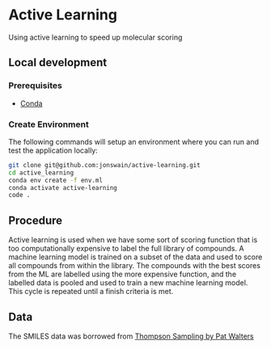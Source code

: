 # Active Learning

Using active learning to speed up molecular scoring

## Local development

### Prerequisites

- [Conda](https://docs.conda.io/projects/conda/en/latest/user-guide/install/download.html)

### Create Environment

The following commands will setup an environment where you can run and test the application locally:

```bash
git clone git@github.com:jonswain/active-learning.git
cd active_learning
conda env create -f env.ml
conda activate active-learning
code .
```

## Procedure

Active learning is used when we have some sort of scoring function that is too computationally expensive to label the full library of compounds. A machine learning model is trained on a subset of the data and used to score all compounds from within the library. The compounds with the best scores from the ML are labelled using the more expensive function, and the labelled data is pooled and used to train a new machine learning model. This cycle is repeated until a finish criteria is met.

## Data

The SMILES data was borrowed from [Thompson Sampling by Pat Walters](https://github.com/PatWalters/TS)